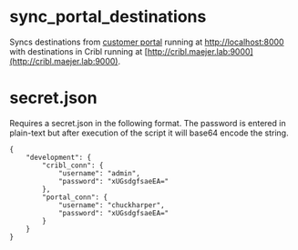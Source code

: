 
# sync_portal_destinations

Syncs destinations from [customer portal](https://github.com/chuckharper1969/cribl_customer_portal/tree/main/cribl_portals) running at [http://localhost:8000](http://localhost:8000) with destinations in Cribl running at [http://cribl.maejer.lab:9000](http://cribl.maejer.lab:9000).

# secret.json
Requires a secret.json in the following format. The password is entered in plain-text but after execution of the script it will base64 encode the string.
```
{
    "development": {
        "cribl_conn": {
            "username": "admin",
            "password": "xUGsdgfsaeEA="
        },
        "portal_conn": {
            "username": "chuckharper",
            "password": "xUGsdgfsaeEA="
        }
    }
}
```
